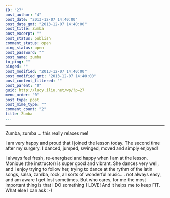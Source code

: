 ```yaml
---
ID: "27"
post_author: "4"
post_date: "2013-12-07 14:40:00"
post_date_gmt: "2013-12-07 14:40:00"
post_title: Zumba
post_excerpt: ""
post_status: publish
comment_status: open
ping_status: open
post_password: ""
post_name: zumba
to_ping: ""
pinged: ""
post_modified: "2013-12-07 14:40:00"
post_modified_gmt: "2013-12-07 14:40:00"
post_content_filtered: ""
post_parent: "0"
guid: http://lucy.iliu.net/wp/?p=27
menu_order: "0"
post_type: post
post_mime_type: ""
comment_count: "2"
title: Zumba
...
```

---

Zumba, zumba ... this really relaxes me!

I am very happy and proud that I joined the lesson today. The second time after my surgery. I danced, jumped, swinged, moved and simply enjoyed!

I always feel fresh, re-energised and happy when I am at the lesson. Monique (the instructor) is super good and vibrant. She dances very well, and I enjoy trying to follow her, trying to dance at the rythm of the latin songs, salsa, zamba, rock, all sorts of wonderful music.... not always easy, and am aware I get lost sometimes. But who cares, for me the most important thing is that I DO something I LOVE! And it helps me to keep FIT. What else I can ask :-)
